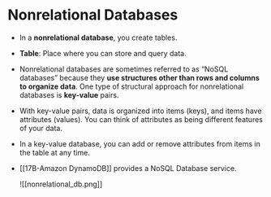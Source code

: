 # Nonrelational Databases
- In a **nonrelational database**, you create tables. 
- **Table**: Place where you can store and query data.
- Nonrelational databases are sometimes referred to as “NoSQL databases” because they **use structures other than rows and columns to organize data**. One type of structural approach for nonrelational databases is **key-value** pairs. 
- With key-value pairs, data is organized into items (keys), and items have attributes (values). You can think of attributes as being different features of your data.
- In a key-value database, you can add or remove attributes from items in the table at any time.
- [[17B-Amazon DynamoDB]] provides a NoSQL Database service.

	![[nonrelational_db.png]]